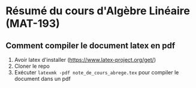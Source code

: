 # Résumé du cours d'Algèbre Linéaire (MAT-193) 

## Comment compiler le document latex en pdf
1. Avoir latex d'installer (https://www.latex-project.org/get/)
2. Cloner le repo
3. Exécuter ``` latexmk -pdf note_de_cours_abrege.tex ``` pour compiler le document dans un pdf
